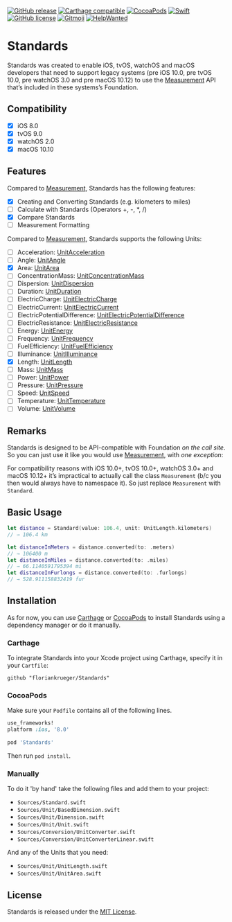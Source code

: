 [![GitHub release](https://img.shields.io/github/release/floriankrueger/Standards.svg)](https://github.com/floriankrueger/Standards)
[![Carthage compatible](https://img.shields.io/badge/Carthage-compatible-4BC51D.svg?style=flat)](https://github.com/Carthage/Carthage)
[![CocoaPods](https://img.shields.io/cocoapods/v/Standards.svg)](https://github.com/floriankrueger/Standards)
[![Swift](https://img.shields.io/badge/Swift-3.1-orange.svg)](https://swift.org)
[![GitHub license](https://img.shields.io/badge/license-MIT-blue.svg)](https://raw.githubusercontent.com/floriankrueger/Standards/master/LICENSE)
[![Gitmoji](https://img.shields.io/badge/gitmoji-%20😜%20😍-FFDD67.svg?style=flat-square)](https://gitmoji.carloscuesta.me)
[![HelpWanted](https://img.shields.io/badge/help-wanted-blue.svg?style=flat)](https://github.com/floriankrueger/Standards/issues) 

# Standards

Standards was created to enable iOS, tvOS, watchOS and macOS developers that need to support legacy
systems (pre iOS 10.0, pre tvOS 10.0, pre watchOS 3.0 and pre macOS 10.12) to use the 
[Measurement](https://developer.apple.com/reference/foundation/Measurement) API that’s included in 
these systems’s Foundation.

## Compatibility

- [x] iOS 8.0
- [x] tvOS 9.0
- [x] watchOS 2.0
- [x] macOS 10.10

## Features

Compared to [Measurement](https://developer.apple.com/reference/foundation/Measurement), Standards
has the following features:

- [x] Creating and Converting Standards (e.g. kilometers to miles)
- [ ] Calculate with Standards (Operators +, -, \*, /)
- [x] Compare Standards
- [ ] Measurement Formatting

Compared to [Measurement](https://developer.apple.com/reference/foundation/Measurement), Standards 
supports the following Units:

- [ ] Acceleration: [UnitAcceleration](https://developer.apple.com/reference/foundation/UnitAcceleration)
- [ ] Angle: [UnitAngle](https://developer.apple.com/reference/foundation/unitangle)
- [x] Area: [UnitArea](https://developer.apple.com/reference/foundation/unitarea)
- [ ] ConcentrationMass: [UnitConcentrationMass](https://developer.apple.com/reference/foundation/unitconcentrationmass)
- [ ] Dispersion: [UnitDispersion](https://developer.apple.com/reference/foundation/unitdispersion)
- [ ] Duration: [UnitDuration](https://developer.apple.com/reference/foundation/unitduration)
- [ ] ElectricCharge: [UnitElectricCharge](https://developer.apple.com/reference/foundation/unitelectriccharge)
- [ ] ElectricCurrent: [UnitElectricCurrent](https://developer.apple.com/reference/foundation/unitelectriccurrent)
- [ ] ElectricPotentialDifference: [UnitElectricPotentialDifference](https://developer.apple.com/reference/foundation/unitelectricpotentialdifference)
- [ ] ElectricResistance: [UnitElectricResistance](https://developer.apple.com/reference/foundation/unitelectricresistance)
- [ ] Energy: [UnitEnergy](https://developer.apple.com/reference/foundation/unitenergy)
- [ ] Frequency: [UnitFrequency](https://developer.apple.com/reference/foundation/unitfrequency)
- [ ] FuelEfficiency: [UnitFuelEfficiency](https://developer.apple.com/reference/foundation/unitfuelefficiency)
- [ ] Illuminance: [UnitIlluminance](https://developer.apple.com/reference/foundation/unitilluminance)
- [x] Length: [UnitLength](https://developer.apple.com/reference/foundation/unitlength)
- [ ] Mass: [UnitMass](https://developer.apple.com/reference/foundation/unitmass)
- [ ] Power: [UnitPower](https://developer.apple.com/reference/foundation/unitpower)
- [ ] Pressure: [UnitPressure](https://developer.apple.com/reference/foundation/unitpressure)
- [ ] Speed: [UnitSpeed](https://developer.apple.com/reference/foundation/unitspeed)
- [ ] Temperature: [UnitTemperature](https://developer.apple.com/reference/foundation/unittemperature)
- [ ] Volume: [UnitVolume](https://developer.apple.com/reference/foundation/unitvolume)

## Remarks

Standards is designed to be API-compatible with Foundation _on the call site_. So you can just use 
it like you would use [Measurement](https://developer.apple.com/reference/foundation/Measurement), 
with _one exception_:

For compatibility reasons with iOS 10.0+, tvOS 10.0+, watchOS 3.0+ and macOS 10.12+ it’s impractical
to actually call the class `Measurement` (b/c you then would always have to namespace it). So just 
replace `Measurement` with `Standard`.

## Basic Usage 

```swift
let distance = Standard(value: 106.4, unit: UnitLength.kilometers)
// → 106.4 km

let distanceInMeters = distance.converted(to: .meters)
// → 106400 m
let distanceInMiles = distance.converted(to: .miles)
// → 66.1140591795394 mi
let distanceInFurlongs = distance.converted(to: .furlongs)
// → 528.911158832419 fur 
```

## Installation

As for now, you can use [Carthage](https://github.com/Carthage/Carthage) or 
[CocoaPods](https://cocoapods.org) to install Standards using a dependency manager or do it 
manually.

### Carthage

To integrate Standards into your Xcode project using Carthage, specify it in your `Cartfile`:

```ogdl
github "floriankrueger/Standards"
```

### CocoaPods

Make sure your `Podfile` contains all of the following lines.

```ruby
use_frameworks!
platform :ios, '8.0'
 
pod 'Standards'
```

Then run `pod install`.

### Manually

To do it 'by hand' take the following files and add them to your project:

- `Sources/Standard.swift`
- `Sources/Unit/BasedDimension.swift`
- `Sources/Unit/Dimension.swift`
- `Sources/Unit/Unit.swift`
- `Sources/Conversion/UnitConverter.swift`
- `Sources/Conversion/UnitConverterLinear.swift`

 And any of the Units that you need:

- `Sources/Unit/UnitLength.swift`
- `Sources/Unit/UnitArea.swift`

## License

Standards is released under the [MIT License](LICENSE.md).
